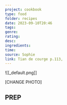 ```yaml
---
project: cookbook
type: food
folder: recipes
date: 2023-09-10T20:46
tags: 
genre: 
rating: 
desc: 
ingredients: 
time: 
source: Sophie
link: Tian de courge p.113,
---
```


![[_default.png]]

[CHANGE PHOTO]

## PREP




